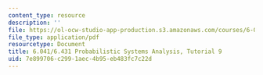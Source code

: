 ```yaml
---
content_type: resource
description: ''
file: https://ol-ocw-studio-app-production.s3.amazonaws.com/courses/6-041sc-probabilistic-systems-analysis-and-applied-probability-fall-2013/7e899706c2991aec4b95eb483fc7c22d_MIT6_041SCF13_tut09.pdf
file_type: application/pdf
resourcetype: Document
title: 6.041/6.431 Probabilistic Systems Analysis, Tutorial 9
uid: 7e899706-c299-1aec-4b95-eb483fc7c22d
---
```


